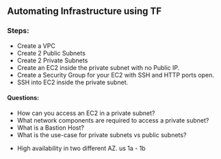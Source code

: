 ## Automating Infrastructure using TF


### Steps:

- Create a VPC
- Create 2 Public Subnets
- Create 2 Private Subnets
- Create an EC2 inside the private subnet with no Public IP.
- Create a Security Group for your EC2 with SSH and HTTP ports open.
- SSH into EC2 inside the private subnet.


#### Questions:

- How can you access an EC2 in a private subnet?
- What network components are required to access a private subnet?
- What is a Bastion Host?
- What is the use-case for private subnets vs public subnets?


* High availability in two different AZ. us 1a - 1b
